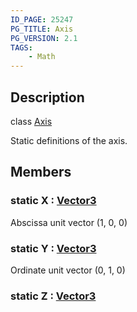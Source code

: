 ```yaml
---
ID_PAGE: 25247
PG_TITLE: Axis
PG_VERSION: 2.1
TAGS:
    - Math
---
```

## Description

class [Axis](/classes/2.4/Axis)

Static definitions of the axis.

## Members

### static X : [Vector3](/classes/2.4/Vector3)

Abscissa unit vector (1, 0, 0)

### static Y : [Vector3](/classes/2.4/Vector3)

Ordinate unit vector (0, 1, 0)

### static Z : [Vector3](/classes/2.4/Vector3)



